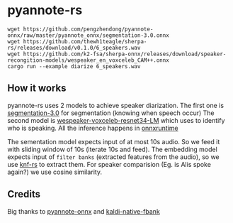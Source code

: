 # pyannote-rs

```console
wget https://github.com/pengzhendong/pyannote-onnx/raw/master/pyannote_onnx/segmentation-3.0.onnx
wget https://github.com/thewh1teagle/sherpa-rs/releases/download/v0.1.0/6_speakers.wav
wget https://github.com/k2-fsa/sherpa-onnx/releases/download/speaker-recongition-models/wespeaker_en_voxceleb_CAM++.onnx
cargo run --example diarize 6_speakers.wav
```

## How it works

pyannote-rs uses 2 models to achieve speaker diarization. The first one is [segmentation-3.0](https://huggingface.co/pyannote/segmentation-3.0) for segmentation (knowing when speech occur)
The second model is [wespeaker-voxceleb-resnet34-LM](https://huggingface.co/pyannote/wespeaker-voxceleb-resnet34-LM) which uses to identify who is speaking.
All the inference happens in [onnxruntime](https://onnxruntime.ai/)

The sementation model expects input of at most 10s audio. So we feed it with sliding window of 10s (iterate 10s and feed).
The embedding model expects input of `filter banks` (extracted features from the audio), so we use [knf-rs](https://github.com/thewh1teagle/knf-rs) to extract them.
For speaker comparision (Eg. is Alis spoke again?) we use cosine similarity.

## Credits

Big thanks to [pyannote-onnx](https://github.com/pengzhendong/pyannote-onnx) and [kaldi-native-fbank](https://github.com/csukuangfj/kaldi-native-fbank)
